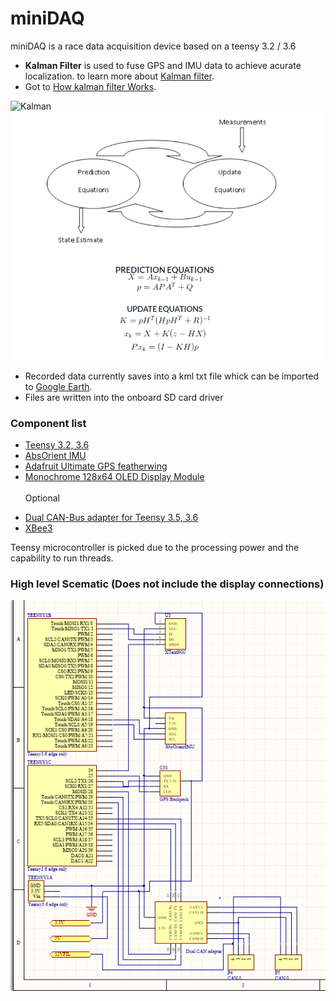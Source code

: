 # miniDAQ
miniDAQ is a race data acquisition device based on a teensy 3.2 / 3.6

- **Kalman Filter** is used to fuse GPS and IMU data to achieve acurate localization.
to learn more about [Kalman filter](http://bilgin.esme.org/BitsAndBytes/KalmanFilterforDummies).<br>
- Got to [How kalman filter Works](http://www.bzarg.com/p/how-a-kalman-filter-works-in-pictures/).

<img alt="Kalman" width=350 src="https://www.bzarg.com/wp-content/uploads/2015/08/kalflow.png" /></a>
<img alt="Kalman" width=575 src="https://github.com/SasaKuruppuarachchi/miniDAQ/blob/main/misc/Kalman.png" />

- Recorded data currently saves into a kml txt file whick can be imported to [Google Earth](https://www.google.com/earth/download/gep/agree.html?hl=en-GB).
- Files are written into the onboard SD card driver


### Component list
- [Teensy 3.2, 3.6](https://www.sparkfun.com/products/14057)
- [AbsOrient IMU](https://learn.adafruit.com/adafruit-bno055-absolute-orientation-sensor/overview)
- [Adafruit Ultimate GPS featherwing](https://learn.adafruit.com/adafruit-ultimate-gps-featherwing)
- [Monochrome 128x64 OLED Display Module](https://learn.adafruit.com/1-5-and-2-4-monochrome-128x64-oled-display-module/overview)<br><br>
Optional
* [Dual CAN-Bus adapter for Teensy 3.5, 3.6](https://www.tindie.com/products/Fusion/dual-can-bus-adapter-for-teensy-35-36/)
* [XBee3](https://www.sparkfun.com/products/15126)

 Teensy microcontroller is picked due to the processing power and the capability to run threads.

### High level Scematic (Does not include the display connections)
![alt text](https://github.com/SasaKuruppuarachchi/miniDAQ/blob/main/misc/Scematic.png "High level Scematic")
